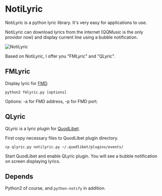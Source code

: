 # NotiLyric

NotiLyric is a python lyric library. It's very easy for applications to use.

NotiLyric can download lyrics from the internet (QQMusic is the only providor now) and display current line using a bubble notification.

![NotiLyric](http://johnny-huang.appspot.com/file/notify-lyric.png)

Based on NotiLyric, I offer you "FMLyric" and "QLyric".

## FMLyric

Display lyric for [FMD](https://github.com/hzqtc/fmd).

	python2 fmlyric.py [options]

Options: -a for FMD address, -p for FMD port.

## QLyric

QLyric is a lyric plugin for [QuodLibet](http://code.google.com/p/quodlibet/).

First copy necessary files to QuodLibet plugin directory.

	cp qlyric.py notilyric.py ~/.quodlibet/plugins/events/

Start QuodLibet and enable QLyric plugin. You will see a bubble notification on screen displaying lyrics.

## Depends

Python2 of course, and `python-notify` in addition.

